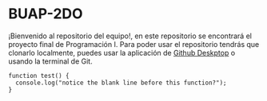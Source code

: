 # BUAP-2DO
¡Bienvenido al repositorio del equipo!, en este repositorio se encontrará el proyecto final de Programación I.
Para poder usar el repositorio tendrás que clonarlo localmente, puedes usar la aplicación de [Github Deskptop](https://desktop.github.com/) o usando la terminal de Git.
<br />

```
function test() {
  console.log("notice the blank line before this function?");
}
```
